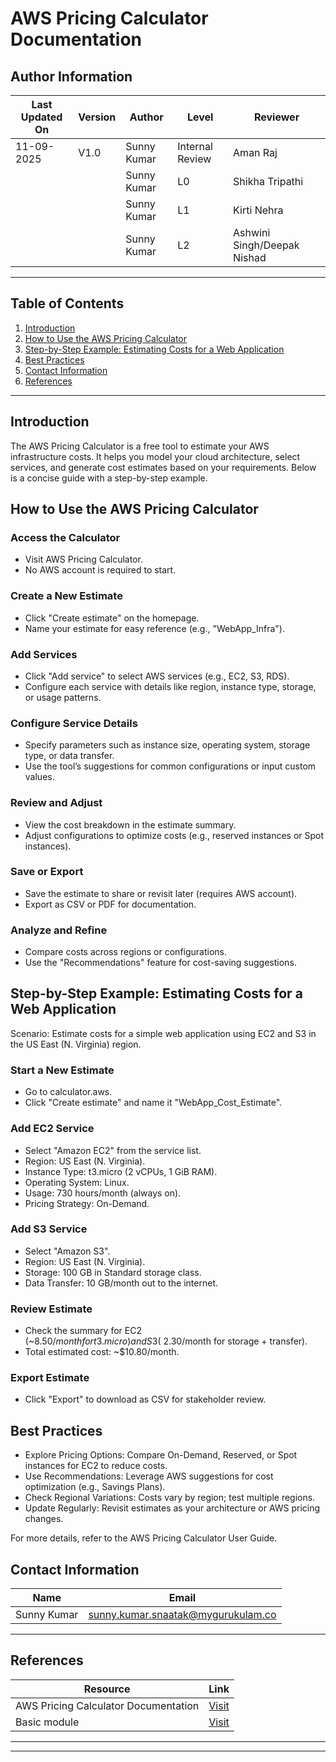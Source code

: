 


# AWS Pricing Calculator Documentation

## Author Information

| Last Updated On | Version | Author           | Level           | Reviewer               |
|-----------------|---------|-----------------|----------------|------------------------|
| 11-09-2025      | V1.0    | Sunny Kumar     | Internal Review | Aman Raj               |
|                 |         | Sunny Kumar     | L0             | Shikha Tripathi        |
|                 |         | Sunny Kumar     | L1             | Kirti Nehra            |
|                 |         | Sunny Kumar     | L2             | Ashwini Singh/Deepak Nishad |

---
## Table of Contents

1. [Introduction](#Introduction)
2. [How to Use the AWS Pricing Calculator](#How-to-Use-the-AWS-Pricing-Calculator)
3. [Step-by-Step Example: Estimating Costs for a Web Application](#Step-by-Step-Example:-Estimating-Costs-for-a-Web-Application)
4. [Best Practices](#Best-Practices)
5. [Contact Information](#contact-information)
6. [References](#references)

---

## Introduction

The AWS Pricing Calculator is a free tool to estimate your AWS infrastructure costs. It helps you model your cloud architecture, select services, and generate cost estimates based on your requirements. Below is a concise guide with a step-by-step example.

## How to Use the AWS Pricing Calculator

### Access the Calculator
- Visit AWS Pricing Calculator.
- No AWS account is required to start.

### Create a New Estimate
- Click "Create estimate" on the homepage.
- Name your estimate for easy reference (e.g., "WebApp_Infra").

### Add Services
- Click "Add service" to select AWS services (e.g., EC2, S3, RDS).
- Configure each service with details like region, instance type, storage, or usage patterns.

### Configure Service Details
- Specify parameters such as instance size, operating system, storage type, or data transfer.
- Use the tool’s suggestions for common configurations or input custom values.

### Review and Adjust
- View the cost breakdown in the estimate summary.
- Adjust configurations to optimize costs (e.g., reserved instances or Spot instances).

### Save or Export
- Save the estimate to share or revisit later (requires AWS account).
- Export as CSV or PDF for documentation.

### Analyze and Refine
- Compare costs across regions or configurations.
- Use the "Recommendations" feature for cost-saving suggestions.

## Step-by-Step Example: Estimating Costs for a Web Application

Scenario: Estimate costs for a simple web application using EC2 and S3 in the US East (N. Virginia) region.

### Start a New Estimate
- Go to calculator.aws.
- Click "Create estimate" and name it "WebApp_Cost_Estimate".

### Add EC2 Service
- Select "Amazon EC2" from the service list.
- Region: US East (N. Virginia).
- Instance Type: t3.micro (2 vCPUs, 1 GiB RAM).
- Operating System: Linux.
- Usage: 730 hours/month (always on).
- Pricing Strategy: On-Demand.

### Add S3 Service
- Select "Amazon S3".
- Region: US East (N. Virginia).
- Storage: 100 GB in Standard storage class.
- Data Transfer: 10 GB/month out to the internet.

### Review Estimate
- Check the summary for EC2 (~$8.50/month for t3.micro) and S3 (~$2.30/month for storage + transfer).
- Total estimated cost: ~$10.80/month.

### Export Estimate
- Click "Export" to download as CSV for stakeholder review.

## Best Practices
- Explore Pricing Options: Compare On-Demand, Reserved, or Spot instances for EC2 to reduce costs.
- Use Recommendations: Leverage AWS suggestions for cost optimization (e.g., Savings Plans).
- Check Regional Variations: Costs vary by region; test multiple regions.
- Update Regularly: Revisit estimates as your architecture or AWS pricing changes.

For more details, refer to the AWS Pricing Calculator User Guide.



##  Contact Information

| Name             | Email                                         |
|------------------|-----------------------------------------------|
| Sunny Kumar  | sunny.kumar.snaatak@mygurukulam.co        |

---


## References

| Resource                     | Link |
|-------------------------------|------|
| AWS Pricing Calculator  Documentation         | [Visit](https://developer.hashicorp.com/terraform/language?utm_source=chatgpt.com) |
| Basic module           | [Visit](https://registry.terraform.io/providers/hashicorp/aws/latest/docs?utm_source=chatgpt.com) |

---

---

